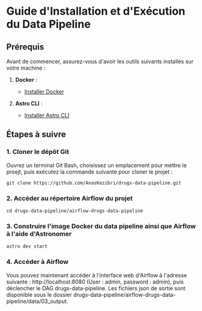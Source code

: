 # Guide d'Installation et d'Exécution du Data Pipeline

## Prérequis

Avant de commencer, assurez-vous d'avoir les outils suivants installés sur votre machine :

1. **Docker** :
   - [Installer Docker](https://docs.docker.com/get-docker/)

2. **Astro CLI** :
   - [Installer Astro CLI](https://www.astronomer.io/docs/astro/cli/install-cli)

## Étapes à suivre

### 1. Cloner le dépôt Git
Ouvrez un terminal Git Bash, choisissez un emplacement pour mettre le proejt, puis exécutez la commande suivante pour cloner le projet :
```
git clone https://github.com/AnasKezibri/drugs-data-pipeline.git
```

### 2. Accéder au répertoire Airflow du projet
```
cd drugs-data-pipeline/airflow-drugs-data-pipeline
```

### 3. Construire l'image Docker du data pipeline ainsi que Airflow à l'aide d'Astronomer
```
astro dev start
```

### 4. Accéder à Airflow
Vous pouvez maintenant accéder à l'interface web d'Airflow à l'adresse suivante : http://localhost:8080 (User : admin, password : admin), puis déclencher le DAG drugs-data-pipeline.
Les fichiers json de sortie sont disponible sous le dossier drugs-data-pipeline/airflow-drugs-data-pipeline/data/03_output.






